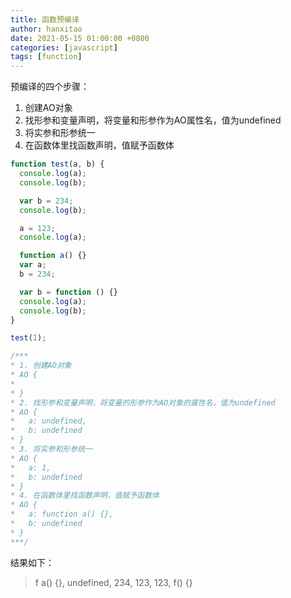```yaml
---
title: 函数预编译
author: hanxitao
date: 2021-05-15 01:00:00 +0800
categories: [javascript]
tags: [function]
---
```


预编译的四个步骤：
1. 创建AO对象
2. 找形参和变量声明，将变量和形参作为AO属性名，值为undefined
3. 将实参和形参统一
4. 在函数体里找函数声明，值赋予函数体

```javascript
function test(a, b) {
  console.log(a);
  console.log(b);

  var b = 234;
  console.log(b);

  a = 123;
  console.log(a);

  function a() {}
  var a;
  b = 234;

  var b = function () {}
  console.log(a);
  console.log(b);
}

test(1);

/***
* 1. 创建AO对象
* AO {
*  
* }
* 2. 找形参和变量声明，将变量的形参作为AO对象的属性名，值为undefined
* AO {
*   a: undefined,
*   b: undefined
* }
* 3. 将实参和形参统一
* AO {
*   a: 1,
*   b: undefined
* }
* 4. 在函数体里找函数声明，值赋予函数体
* AO {
*   a: function a() {},
*   b: undefined
* }
***/
```
结果如下：
> f a() {}, undefined, 234, 123, 123, f() {}